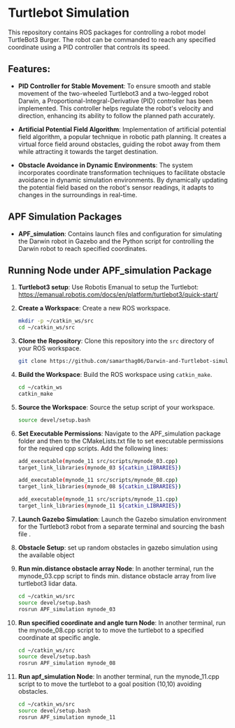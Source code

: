# Turtlebot Simulation

This repository contains ROS packages for controlling a robot model TurtleBot3 Burger. The robot can be commanded to reach any specified coordinate using a PID controller that controls its speed.

## Features:

- **PID Controller for Stable Movement**: To ensure smooth and stable movement of the two-wheeled Turtlebot3 and a two-legged robot Darwin, a Proportional-Integral-Derivative (PID) controller has been implemented. This controller helps regulate the robot's velocity and direction, enhancing its ability to follow the planned path accurately.

- **Artificial Potential Field Algorithm**: Implementation of artificial potential field algorithm, a popular technique in robotic path planning. It creates a virtual force field around obstacles, guiding the robot away from them while attracting it towards the target destination.

- **Obstacle Avoidance in Dynamic Environments**: The system incorporates coordinate transformation techniques to facilitate obstacle avoidance in dynamic simulation environments. By dynamically updating the potential field based on the robot's sensor readings, it adapts to changes in the surroundings in real-time.

## APF Simulation Packages

- **APF_simulation**: Contains launch files and configuration for simulating the Darwin robot in Gazebo and the Python script for controlling the Darwin robot to reach specified coordinates.

## Running Node under APF_simulation Package

1. **Turtlebot3 setup**: Use Robotis Emanual to setup the Turtlebot: https://emanual.robotis.com/docs/en/platform/turtlebot3/quick-start/

2. **Create a Workspace**: Create a new ROS workspace.
    ```bash
    mkdir -p ~/catkin_ws/src
    cd ~/catkin_ws/src
    ```

3. **Clone the Repository**: Clone this repository into the `src` directory of your ROS workspace.
    ```bash
    git clone https://github.com/samarthag06/Darwin-and-Turtlebot-simulation.git
    ```

4. **Build the Workspace**: Build the ROS workspace using `catkin_make`.
    ```bash
    cd ~/catkin_ws
    catkin_make
    ```

5. **Source the Workspace**: Source the setup script of your workspace.
    ```bash
    source devel/setup.bash

6. **Set Executable Permissions**: Navigate to the APF_simulation package folder and then to the CMakeLists.txt file to set executable permissions for the required cpp      scripts. Add the following lines:
   
    ```bash
    add_executable(mynode_11 src/scripts/mynode_03.cpp)
    target_link_libraries(mynode_03 ${catkin_LIBRARIES})

    add_executable(mynode_11 src/scripts/mynode_08.cpp)
    target_link_libraries(mynode_08 ${catkin_LIBRARIES})

    add_executable(mynode_11 src/scripts/mynode_11.cpp)
    target_link_libraries(mynode_11 ${catkin_LIBRARIES})
    ```
 7. **Launch Gazebo Simulation**: Launch the Gazebo simulation environment for the Turtlebot3 robot from a separate terminal and sourcing the bash file .

 8. **Obstacle Setup**: set up random obstacles in gazebo simulation using the available object

 9. **Run min.distance obstacle array Node**: In another terminal, run the mynode_03.cpp script to finds min. distance obstacle array from live turtlebot3 lidar data.
  
    ```bash
    cd ~/catkin_ws/src
    source devel/setup.bash
    rosrun APF_simulation mynode_03
    ```
    
 10. **Run specified coordinate and angle turn Node**: In another terminal, run the mynode_08.cpp script to to move the turtlebot to a specified coordinate at specific        angle.

     ```bash
     cd ~/catkin_ws/src
     source devel/setup.bash
     rosrun APF_simulation mynode_08
     ```

 11. **Run apf_simulation Node**: In another terminal, run the mynode_11.cpp script to to move the turtlebot to a goal position (10,10) avoiding obstacles.

     ```bash
     cd ~/catkin_ws/src
     source devel/setup.bash
     rosrun APF_simulation mynode_11
     ```
